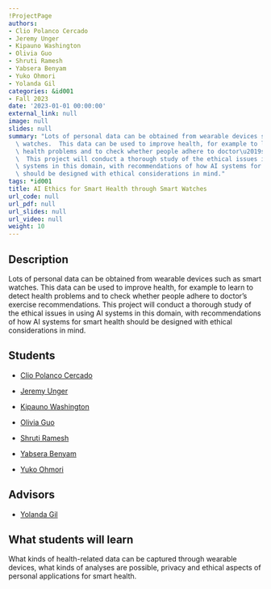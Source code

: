 ```yaml
---
!ProjectPage
authors:
- Clio Polanco Cercado
- Jeremy Unger
- Kipauno Washington
- Olivia Guo
- Shruti Ramesh
- Yabsera Benyam
- Yuko Ohmori
- Yolanda Gil
categories: &id001
- Fall 2023
date: '2023-01-01 00:00:00'
external_link: null
image: null
slides: null
summary: "Lots of personal data can be obtained from wearable devices such as smart\
  \ watches.  This data can be used to improve health, for example to learn to detect\
  \ health problems and to check whether people adhere to doctor\u2019s exercise recommendations.\
  \  This project will conduct a thorough study of the ethical issues in using AI\
  \ systems in this domain, with recommendations of how AI systems for smart health\
  \ should be designed with ethical considerations in mind."
tags: *id001
title: AI Ethics for Smart Health through Smart Watches
url_code: null
url_pdf: null
url_slides: null
url_video: null
weight: 10
---
```

## Description

Lots of personal data can be obtained from wearable devices such as smart watches.  This data can be used to improve health, for example to learn to detect health problems and to check whether people adhere to doctor’s exercise recommendations.  This project will conduct a thorough study of the ethical issues in using AI systems in this domain, with recommendations of how AI systems for smart health should be designed with ethical considerations in mind.





## Students

* [Clio Polanco Cercado](../../../author/clio-polanco-cercado)

* [Jeremy Unger](../../../author/jeremy-unger)

* [Kipauno Washington](../../../author/kipauno-washington)

* [Olivia Guo](../../../author/olivia-guo)

* [Shruti Ramesh](../../../author/shruti-ramesh)

* [Yabsera Benyam](../../../author/yabsera-benyam)

* [Yuko Ohmori](../../../author/yuko-ohmori)

## Advisors

* [Yolanda Gil](../../../author/yolanda-gil)

## What students will learn

What kinds of health-related data can be captured through wearable devices, what kinds of analyses are possible, privacy and ethical aspects of personal applications for smart health.